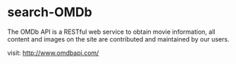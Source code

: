 # search-OMDb

The OMDb API is a RESTful web service to obtain movie information, all content and images on the site are contributed and maintained by our users. 

visit: http://www.omdbapi.com/

